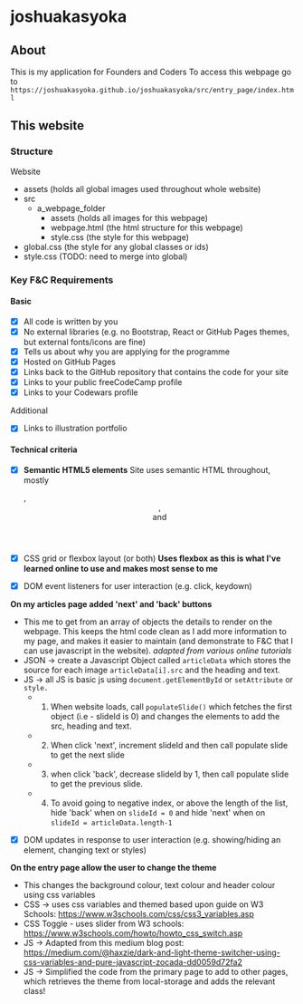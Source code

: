 # joshuakasyoka

## About 
This is my application for Founders and Coders 
To access this webpage go to `https://joshuakasyoka.github.io/joshuakasyoka/src/entry_page/index.html`

## This website

### Structure

Website
* assets (holds all global images used throughout whole website)
* src
    * a_webpage_folder
        * assets (holds all images for this webpage)
        * webpage.html (the html structure for this webpage)
        * style.css (the style for this webpage)
* global.css (the style for any global classes or ids)
* style.css (TODO: need to merge into global)

### Key F&C Requirements

#### Basic
- [x] All code is written by you
- [x] No external libraries (e.g. no Bootstrap, React or GitHub Pages themes, but external fonts/icons are fine)
- [x] Tells us about why you are applying for the programme
- [x] Hosted on GitHub Pages
- [x] Links back to the GitHub repository that contains the code for your site
- [x] Links to your public freeCodeCamp profile
- [x] Links to your Codewars profile

Additional
- [x] Links to illustration portfolio

#### Technical criteria 
- [x] **Semantic HTML5 elements**
Site uses semantic HTML throughout, mostly <nav>, <header>, <section> and <article>

- [x] CSS grid or flexbox layout (or both)
**Uses flexbox as this is what I've learned online to use and makes most sense to me**

- [x] DOM event listeners for user interaction (e.g. click, keydown)

**On my articles page added 'next' and 'back' buttons**
- This me to get from an array of objects the details to render on the webpage. This keeps the html code clean as I add more information to my page, and makes it easier to maintain (and demonstrate to F&C that I can use javascript in the website). *adapted from various online tutorials*
- JSON -> create a Javascript Object called `articleData` which stores the source for each image `articleData[i].src` and the heading and text.
- JS -> all JS is basic js using `document.getElementById` or `setAttribute` or `style.`
    - 1. When website loads, call `populateSlide()` which fetches the first object (i.e - slideId is 0) and changes the elements to add the src, heading and text.
    - 2. When click 'next', increment slideId and then call populate slide to get the next slide
    - 3. when click 'back', decrease slideId by 1, then call populate slide to get the previous slide.
    - 4. To avoid going to negative index, or above the length of the list, hide 'back' when on `slideId = 0` and hide 'next' when on `slideId = articleData.length-1`


- [x] DOM updates in response to user interaction (e.g. showing/hiding an element, changing text or styles)

**On the entry page allow the user to change the theme**
- This changes the background colour, text colour and header colour using css variables
- CSS -> uses css variables and themed based upon guide on W3 Schools: https://www.w3schools.com/css/css3_variables.asp
- CSS Toggle - uses slider from W3 schools: https://www.w3schools.com/howto/howto_css_switch.asp
- JS -> Adapted from this medium blog post: https://medium.com/@haxzie/dark-and-light-theme-switcher-using-css-variables-and-pure-javascript-zocada-dd0059d72fa2
- JS -> Simplified the code from the primary page to add to other pages, which retrieves the theme from local-storage and adds the relevant class!